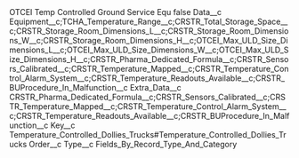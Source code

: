 <?xml version="1.0" encoding="UTF-8"?>
<CustomMetadata xmlns="http://soap.sforce.com/2006/04/metadata" xmlns:xsi="http://www.w3.org/2001/XMLSchema-instance" xmlns:xsd="http://www.w3.org/2001/XMLSchema">
    <label>OTCEI Temp Controlled Ground Service Equ</label>
    <protected>false</protected>
    <values>
        <field>Data__c</field>
        <value xsi:type="xsd:string">Equipment__c;TCHA_Temperature_Range__c;CRSTR_Total_Storage_Space__c;CRSTR_Storage_Room_Dimensions_L__c;CRSTR_Storage_Room_Dimensions_W__c;CRSTR_Storage_Room_Dimensions_H__c;OTCEI_Max_ULD_Size_Dimensions_L__c;OTCEI_Max_ULD_Size_Dimensions_W__c;OTCEI_Max_ULD_Size_Dimensions_H__c;CRSTR_Pharma_Dedicated_Formula__c;CRSTR_Sensors_Calibrated__c;CRSTR_Temperature_Mapped__c;CRSTR_Temperature_Control_Alarm_System__c;CRSTR_Temperature_Readouts_Available__c;CRSTR_BUProcedure_In_Malfunction__c</value>
    </values>
    <values>
        <field>Extra_Data__c</field>
        <value xsi:type="xsd:string">CRSTR_Pharma_Dedicated_Formula__c;CRSTR_Sensors_Calibrated__c;CRSTR_Temperature_Mapped__c;CRSTR_Temperature_Control_Alarm_System__c;CRSTR_Temperature_Readouts_Available__c;CRSTR_BUProcedure_In_Malfunction__c</value>
    </values>
    <values>
        <field>Key__c</field>
        <value xsi:type="xsd:string">Temperature_Controlled_Dollies_Trucks#Temperature_Controlled_Dollies_Trucks</value>
    </values>
    <values>
        <field>Order__c</field>
        <value xsi:nil="true"/>
    </values>
    <values>
        <field>Type__c</field>
        <value xsi:type="xsd:string">Fields_By_Record_Type_And_Category</value>
    </values>
</CustomMetadata>
